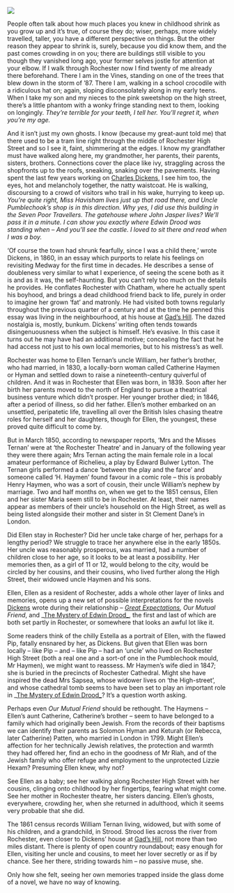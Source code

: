 <a href="https://dev.visual-essays.app"><img src="https://dev-visual-essays.netlify.app/images/ve-button.png"></a>
<param ve-config title="Ellen woz here" author="Helena Kelly" layout="vtl" 
banner="/images/banners/19c.jpg">

People often talk about how much places you knew in childhood shrink as you grow up and it’s true, of course they do; wiser, perhaps, more widely travelled, taller, you have a different perspective on things. But the other reason they appear to shrink is, surely, because you did know them, and the past comes crowding in on you; there are buildings still visible to you though they vanished long ago, your former selves jostle for attention at your elbow. If I walk through Rochester now I find twenty of me already there beforehand. There I am in the Vines, standing on one of the trees that blew down in the storm of ’87. There I am, walking in a school crocodile with a ridiculous hat on; again, sloping disconsolately along in my early teens. When I take my son and my nieces to the pink sweetshop on the high street, there’s a little phantom with a wonky fringe standing next to them, looking on longingly. _They’re terrible for your teeth, I tell her. You’ll regret it, when you’re my age._

And it isn’t just my own ghosts. I know (because my great-aunt told me) that there used to be a tram line right through the middle of Rochester High Street and so I see it, faint, shimmering at the edges. I know my grandfather must have walked along here, my grandmother, her parents, their parents, sisters, brothers. Connections cover the place like ivy, straggling across the shopfronts up to the roofs, sneaking, snaking over the pavements. Having spent the last few years working on [Charles Dickens](/dickens/dickens-biography), I see him too, the eyes, hot and melancholy together, the natty waistcoat. He is walking, discoursing to a crowd of visitors who trail in his wake, hurrying to keep up. _You’re quite right, Miss Havisham lives just up that road there, and Uncle Pumblechook’s shop is in this direction. Why yes, I did use this building in the Seven Poor Travellers. The gatehouse where John Jasper lives? We’ll pass it in a minute. I can show you exactly where Edwin Drood was standing when – And you’ll see the castle. I loved to sit there and read when I was a boy._
<param ve-image url="https://stor.artstor.org/stor/4eeec435-8628-4798-b754-cdfb0f2a094e" label="The Gatehouse" attribution="Benjamin Mortley">

‘Of course the town had shrunk fearfully, since I was a child there,’ wrote Dickens, in 1860, in an essay which purports to relate his feelings on revisiting Medway for the first time in decades. He describes a sense of doubleness very similar to what I experience, of seeing the scene both as it is and as it was, the self-haunting. But you can’t rely too much on the details he provides. He conflates Rochester with Chatham, where he actually spent his boyhood, and brings a dead childhood friend back to life, purely in order to imagine her grown ‘fat’ and matronly. He had visited both towns regularly throughout the previous quarter of a century and at the time he penned this essay was living in the neighbourhood, at his house at [Gad’s Hill](/dickens/dickens-gads-hill). The dazed nostalgia is, mostly, bunkum. Dickens’ writing often tends towards disingenuousness when the subject is himself. He’s evasive. In this case it turns out he may have had an additional motive; concealing the fact that he had access not just to his own local memories, but to his mistress’s as well.
<param ve-image url="https://stor.artstor.org/stor/5c3cfffa-911e-44cf-ab35-28b94bf80418" label="Gads Hill" attribution="Benjamin Mortley">

Rochester was home to Ellen Ternan’s uncle William, her father’s brother, who had married, in 1830, a locally-born woman called Catherine Haymen or Hyman and settled down to raise a nineteenth-century quiverful of children. And it was in Rochester that Ellen was born, in 1839. Soon after her birth her parents moved to the north of England to pursue a theatrical business venture which didn’t prosper. Her younger brother died; in 1846, after a period of illness, so did her father. Ellen’s mother embarked on an unsettled, peripatetic life, travelling all over the British Isles chasing theatre roles for herself and her daughters, though for Ellen, the youngest, these proved quite difficult to come by.

But in March 1850, according to newspaper reports, ‘Mrs and the Misses Ternan’ were at ‘the Rochester Theatre’ and in January of the following year they were there again; Mrs Ternan acting the main female role in a local amateur performance of Richelieu, a play by Edward Bulwer Lytton. The Ternan girls performed a dance ‘between the play and the farce’ and someone called ‘H. Haymen’ found favour in a comic role – this is probably Henry Haymen, who was a sort of cousin, their uncle William’s nephew by marriage. Two and half months on, when we get to the 1851 census, Ellen and her sister Maria seem still to be in Rochester. At least, their names appear as members of their uncle’s household on the High Street, as well as being listed alongside their mother and sister in St Clement Dane’s in London. 

Did Ellen stay in Rochester? Did her uncle take charge of her, perhaps for a lengthy period? We struggle to trace her anywhere else in the early 1850s. Her uncle was reasonably prosperous, was married, had a number of children close to her age, so it looks to be at least a possibility. Her memories then, as a girl of 11 or 12, would belong to the city, would be circled by her cousins, and their cousins, who lived further along the High Street, their widowed uncle Haymen and his sons.

Ellen, Ellen as a resident of Rochester, adds a whole other layer of links and memories, opens up a new set of possible interpretations for the novels [Dickens](/dickens/dickens-biography) wrote during their relationship – _[Great Expectations](/dickens/great-expectations-curated-walk), Our Mutual Friend_, and _[The Mystery of Edwin Drood_](/dickens/edwin-drood-curated-walk), the first and last of which are both set partly in Rochester, or somewhere that looks an awful lot like it. 

Some readers think of the chilly Estella as a portrait of Ellen, with the flawed Pip, fatally ensnared by her, as Dickens. But given that Ellen was born locally – like Pip – and – like Pip – had an ‘uncle’ who lived on Rochester High Street (both a real one and a sort-of one in the Pumblechook mould, Mr Haymen), we might want to reassess. Mr Haymen’s wife died in 1847; she is buried in the precincts of Rochester Cathedral. Might she have inspired the dead Mrs Sapsea, whose widower lives on ‘the High-street’, and whose cathedral tomb seems to have been set to play an important role in _[The Mystery of Edwin Drood_](/dickens/edwin-drood-curated-walk)? It’s a question worth asking.

Perhaps even _Our Mutual Friend_ should be rethought. The Haymens – Ellen’s aunt Catherine, Catherine’s brother – seem to have belonged to a family which had originally been Jewish. From the records of their baptisms we can identify their parents as Solomon Hyman and Keturah (or Rebecca, later Catherine) Patten, who married in London in 1799. Might Ellen’s affection for her technically Jewish relatives, the protection and warmth they had offered her, find an echo in the goodness of Mr Riah, and of the Jewish family who offer refuge and employment to the unprotected Lizzie Hexam? Presuming Ellen knew, why not?

See Ellen as a baby; see her walking along Rochester High Street with her cousins, clinging onto childhood by her fingertips, fearing what might come. See her mother in Rochester theatre, her sisters dancing. Ellen’s ghosts, everywhere, crowding her, when she returned in adulthood, which it seems very probable that she did.

The 1861 census records William Ternan living, widowed, but with some of his children, and a grandchild, in Strood. Strood lies across the river from Rochester, even closer to Dickens’ house at [Gad’s Hill](/dickens/dickens-gads-hill), not more than two miles distant. There is plenty of open country roundabout; easy enough for Ellen, visiting her uncle and cousins, to meet her lover secretly or as if by chance. See her there, striding towards him – no passive muse, she.

Only how she felt, seeing her own memories trapped inside the glass dome of a novel, we have no way of knowing.
